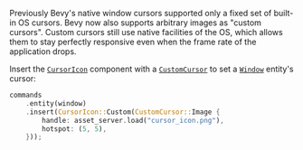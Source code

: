 <!-- Add custom cursors -->
<!-- https://github.com/bevyengine/bevy/pull/14284 -->

Previously Bevy's native window cursors supported only a fixed set of built-in OS cursors. Bevy now also supports arbitrary images as "custom cursors". Custom cursors still use native facilities of the OS, which allows them to stay perfectly responsive even when the frame rate of the application drops.

Insert the [`CursorIcon`] component with a [`CustomCursor`] to set a [`Window`] entity's cursor:

```rust
commands
    .entity(window)
    .insert(CursorIcon::Custom(CustomCursor::Image {
        handle: asset_server.load("cursor_icon.png"),
        hotspot: (5, 5),
    }));
```

[`CursorIcon`]: https://docs.rs/bevy/0.15/bevy/winit/cursor/enum.CursorIcon.html
[`CustomCursor`]: https://docs.rs/bevy/0.15/bevy/winit/cursor/enum.CustomCursor.html
[`Window`]: https://docs.rs/bevy/0.15/bevy/prelude/struct.Window.html